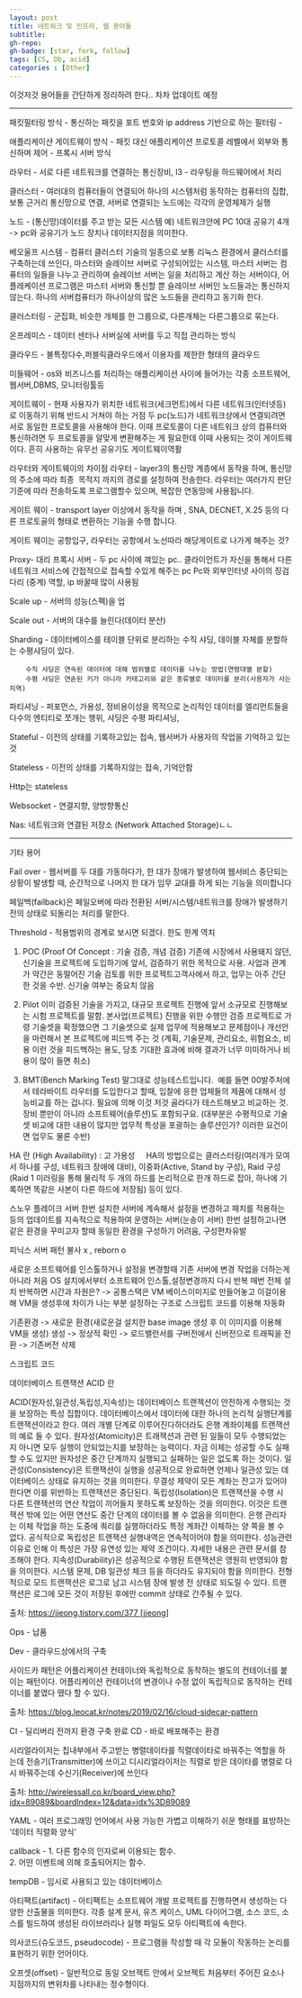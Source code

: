 ```yaml
---
layout: post
title: 네트워크 및 인프라, 웹 용어들
subtitle: 
gh-repo: 
gh-badge: [star, fork, follow]
tags: [CS, Db, acid]
categories : [Other]
---
```


이것저것 용어들을 간단하게 정리하려 한다..
차차 업데이트 예정


---


패킷필터링 방식 - 통신하는 패킷을 포트 번호와 ip address 기반으로 하는 필터링 -

애플리케이샨 게이트웨이 방식 - 패킷 대신 애플리케이션 프로토콜 레벨에서 외부와 통신하며 제어 - 프록시 서버 방식

라우터 - 서로 다른 네트워크를 연결하는 통신장비, l3 - 라우팅을 하드웨어에서 처리

클러스터 - 여러대의 컴퓨터들이 연결되어 하나의 시스템처럼 동작하는 컴퓨터의 집합, 보통 근거리 통신망으로 연결, 서버로 연결되는 노드에는 각각의 운영체제가 실행

노드 - (통신망)데이터를 주고 받는 모든 시스템 예) 네트워크안에 PC 10대 공유기 4개 -> pc와 공유기가 노드
	  장치나 데이터지점을 의미한다.

베오울프 시스템 - 컴퓨터 클러스터 기술의 일종으로 보통 리눅스 환경에서 클러스터를 구축하는데 쓰인다, 마스터와 슬레이브 서버로 구성되어있는 시스템, 마스터 서버는 컴퓨터의 일들을 나누고 관리하며 슬레이브 서버는 일을 처리하고 계산 하는 서버이다, 어플레케이션 프로그램은 마스터 서버와 통신할 뿐 슬레이브 서버인 노드들과는 통신하지 않는다.
하나의 서버컴퓨터가 하나이상의 많은 노드들을 관리하고 동기화 한다.

클러스터링 - 군집화, 비슷한 개체를 한 그룹으로, 다른개체는 다른그룹으로 묶는다.

온프레미스 - 데이터 센터나 서버실에 서버를 두고 직접 관리하는 방식

클라우드 - 불특정다수,퍼블릭클라우드에서 이용자를 제한한 형태의 클라우드 

미들웨어 - os와 비즈니스를 처리하는 애플리케이션 사이에 들어가는 각종 소프트웨어, 웹서버,DBMS, 모니터링툴등

게이트웨이 - 현재 사용자가 위치한 네트워크(세크먼트)에서 다른 네트워크(인터넷등)로 이동하기 위해 반드시 거쳐야 하는 거점
두 pc(노드)가 네트워크상에서 연결되려면 서로 동일한 프로토콜을 사용해야 한다. 이때 프로토콜이 다른 네트워크 상의 컴퓨터와 통신하려면 두 프로토콜을 알맞게 변환해주는 게 필요한데 이때 사용되는 것이 게이트웨이다. 흔히 사용하는 유무선 공유기도 게이트웨이역활

라우터와 게이트웨이의 차이점 
라우터 - layer3의 통신망 계층에서 동작을 하며, 통신망의 주소에 따라 최종  목적지 까지의 경로를 설정하여 전송한다. 라우터는 여러가지 판단 기준에 따라 전송하도록 프로그램할수 있으며, 복잡한 연동망에 사용됩니다. 

게이트 웨이 -  transport layer 이상에서 동작을 하며 , SNA, DECNET, X.25 등의 다른 프로토골의 형태로 변환하는 기능을 수행 합니다.

게이트 웨이는 공항입구, 라우터는 공항에서 노선따라 해당게이트로 나가게 해주는 것?



Proxy- 대리
프록시 서버 - 두 pc 사이에 껴있는 pc..
		클라이언트가 자신을 통해서 다른 네트워크 서비스에 간접적으로 접속할 수있게 해주는 pc
		Pc와 외부인터넷 사이의 징검다리 (중계) 역할, ip 바꿀때 많이 사용됨
		
Scale up - 서버의 성능(스펙)을 업

Scale out - 서버의 대수를 늘린다(데이터 분산)

Sharding - 데이터베이스를 테이블 단위로 분리하는 수직 샤딩, 
		 데이블 자체를 분할하는 수평샤딩이 있다.
		
		수직 샤딩은 연속된 데이터에 대해 범위별로 데이터를 나누는 방법(연령대별 분할)
		수평 샤딩은 연솓된 키가 아니라 카테고리와 같은 종류별로 데이터를 분리(사용자가 사는지역)

파티셔닝 - 퍼포먼스, 가용성, 정비용이성을 목적으로 논리적인 데이터를 엘리먼트들을 다수의 엔티티로 쪼개는 행위, 샤딩은 수평 파티셔닝, 


Stateful - 이전의 상태를 기록하고있는 접속, 웹서버가 사용자의 작업을 기억하고 있는 것

Stateless - 이전의 상태를 기록하지않는 접속, 기억안함

Http는 stateless

Websocket - 연결지향, 양방향통신

Nas: 네트워크와 연결된 저장소 (Network Attached Storage)ㄴㄴ

---
기타 용어

Fail over - 
웹서버를 두 대를 가동하다가, 한 대가 장애가 발생하여 웹서비스 중단되는 상황이 발생할 때, 순간적으로 나머지 한 대가 임무 교대를 하게 되는 기능을 의미합니다

페일백(failback)은 페일오버에 따라 전환된 서버/시스템/네트워크를 장애가 발생하기 전의 상태로 되돌리는 처리를 말한다.

Threshold - 적용범위의 경계로 보시면 되겠다. 한도 한계 역치

1. POC (Proof Of Concept : 기술 검증, 개념 검증)
기존에 시장에서 사용돼지 않던, 신기술을 프로젝트에 도입하기에 앞서, 검증하기 위한 목적으로 사용. 사업과 관계가 약간은 동떨어진 기술 검토를 위한 프로젝트고객사에서 하고, 업무는 아주 간단한 것을 수반. 신기술 여부는 중요치 않음

2. Pilot
이미 검증된 기술을 가지고, 대규모 프로젝트 진행에 앞서 소규모로 진행해보는 시험 프로젝트를 말함.
본사업(프로젝트) 진행을 위한 수행안 검증 프로젝트로 가령 기술셋을 확정했으면 그 기술셋으로 실제 업무에 적용해보고 문제점이나 개선안을 마련해서 본 프로젝트에 피드백 주는 것
(계획, 기술문제, 관리요소, 위험요소, 비용 이런 것을 피드백하는 용도, 당초 기대한 효과에 비해 결과가 너무 미미하거나 비용이 많이 들면 취소)

3. BMT(Bench Marking Test)
말그대로 성능테스트입니다. 
예를 들면 00발주처에서 테라바이트 라우터를 도입한다고 할때, 입찰에 응한 업체들의 제품에 대해서 성능비교를 하는 겁니다.
필요에 의해 이것 저것 골라다가 테스트해보고 비교하는 것. 장비 뿐만이 아니라 소프트웨어(솔루션)도 포함되구요.
(대부분은 수평적으로 기술셋 비교에 대한 내용이 많지만 업무적 특성을 포괄하는 솔루션인가? 이러한 요건이면 업무도 물론 수반)


HA 란 (High Availability) : 고 가용성  
﻿ 
HA의 방법으로는 클러스터링(여러개가 모여서 하나를 구성, 네트워크 장애에 대비), 이중화(Active, Stand by 구성), Raid 구성(Raid 1 미러링을 통해 물리적 두 개의 하드를 논리적으로 한개 하드로 잡아, 하나에 기록하면 똑같은 사본이 다른 하드에 저장됨) 등이 있다.  


스노우 플레이크 서버
한번 설치한 서버에 계속해서 설정을 변경하고 패치를 적용하는 등의 업데이트를 지속적으로 적용하여 운영하는 서버(눈송이 서버)
한번 설정하고나면 같은 환경을 꾸미고자 할때 동일한 환경을 구성하기 어려움, 구성편차유발

피닉스 서버 패턴
불사 x , reborn o

새로운 소프트웨어를 인스톨하거나 설정을 변경할때 기존 서버에 변경 작업을 더하는게 아니라 처음 OS 설치에서부터 소프트웨어 인스톨,설정변경까지 다시 반복
매번 전체 설치 반복하면 시간과 자원은? -> 공통스택은 VM 베이스이미지로 만들어놓고 이걸이용해 VM을 생성후에 차이가 나는 부분 설정하는 구조로 스크립트 코드를 이용해 자동화

기존환경 -> 새로운 환경(새로운걸 설치한 base image 생성 후 이 이미지를 이용해 VM을 생성) 생성 -> 정상적 확인 -> 로드밸런서를 구버전에서 신버전으로 트래픽을 전환 -> 기존버전 삭제

스크립트 코드


데이터베이스 트랜잭션 ACID 란

ACID(원자성,일관성,독립성,지속성)는 데이터베이스 트랜젝션이 안전하게 수행되는 것을 보장하는 특성 집합이다. 데이터베이스에서 데이터에 대한 하나의 논리적 실행단계를 트랜잭션이라고 한다. 여러 개별 단계로 이루어진다하더라도 은행 계좌이체를 트랜잭션의 예로 들 수 있다.
	원자성(Atomicity)은 트래잭션과 관련 된 일들이 모두 수행되었는지 아니면 모두 실행이 안되었는지를 보장하는 능력이다. 자금 이체는 성공할 수도 실패할 수도 있지만 원자성은 중간 단계까지 실행되고 실패하는 일은 없도록 하는 것이다.
	일관성(Consistency)은 트랜잭션이 실행을 성공적으로 완료하면 언제나 일관성 있는 데이터베이스 상태로 유지하는 것을 의미한다. 무결성 제약이 모든 계좌는 잔고가 있어야 한다면 이를 위반하는 트랜잭션은 중단된다.
	독립성(Isolation)은 트랜잭션을 수행 시 다른 트랜잭션의 연산 작업이 끼어들지 못하도록 보장하는 것을 의미한다. 이것은 트랜잭션 밖에 있는 어떤 연산도 중간 단계의 데이터를 볼 수 없음을 의미한다. 은행 관리자는 이체 작업을 하는 도중에 쿼리를 실행하더라도 특정 계좌간 이체하는 양 쪽을 볼 수 없다. 공식적으로 독립성은 트랜잭션 실행내역은 연속적이어야 함을 의미한다. 성능관련 이유로 인해 이 특성은 가장 유연성 있는 제약 조건이다. 자세한 내용은 관련 문서를 참조해야 한다.
	지속성(Durability)은 성공적으로 수행된 트랜잭션은 영원히 반영되야 함을 의미한다. 시스템 문제, DB 일관성 체크 등을 하더라도 유지되야 함을 의미한다. 전형적으로 모드 트랜잭션은 로그로 남고 시스템 장애 발생 전 상태로 되도릴 수 있다. 트랜잭션은 로그에 모든 것이 저장된 후에만 commit 상태로 간주될 수 있다.

출처: https://jjeong.tistory.com/377 [jjeong]


Ops - 납품

Dev - 클라우드상에서의 구축


사이드카 패턴은 어플리케이션 컨테이너와 독립적으로 동작하는 별도의 컨테이너를 붙이는 패턴이다. 어플리케이션 컨테이너의 변경이나 수정 없이 독립적으로 동작하는 컨테이너를 붙였다 뗐다 할 수 있다.

출처: <https://blog.leocat.kr/notes/2019/02/16/cloud-sidecar-pattern> 


CI - 딜리버리 전까지 환경 구축 완료
CD - 바로 배포해주는 환경

시리얼라이저는 칩내부에서 주고받는 병렬데이타를 직렬데이타로 바꿔주는 역할을 하는데 전송기(Transmitter)에 쓰이고 디시리얼라이저는 직렬로 받은 데이타를 병렬로 다시 바꿔주는데 수신기(Receiver)에 쓰인다

출처: <http://wirelessall.co.kr/board_view.php?idx=89089&boardIndex=12&data=idx%3D89089> 

 YAML - 여러 프로그래밍 언어에서 사용 가능한 가볍고 이해하기 쉬운 형태를 표방하는 '데이터 직렬화 양식'

callback - 1. 다른 함수의 인자로써 이용되는 함수.  
		   2. 어떤 이벤트에 의해 호출되어지는 함수.

tempDB - 임시로 사용되고 있는 데이터베이스

아티팩트(artifact) - 아티팩트는 소프트웨어 개발 프로젝트를 진행하면서 생성하는 다양한 산출물을 의미한다. 각종 설계 문서, 유즈 케이스, UML 다이어그램, 소스 코드, 소스를 빌드하여 생성된 라이브러리나 실행 파일도 모두 아티팩트에 속한다.

의사코드(슈도코드, pseudocode) - 프로그램을 작성할 때 각 모듈이 작동하는 논리를 표현하기 위한 언어이다.

오프셋(offset) - 일반적으로 동일 오브젝트 안에서 오브젝트 처음부터 주어진 요소나 지점까지의 변위차를 나타내는 정수형이다.
